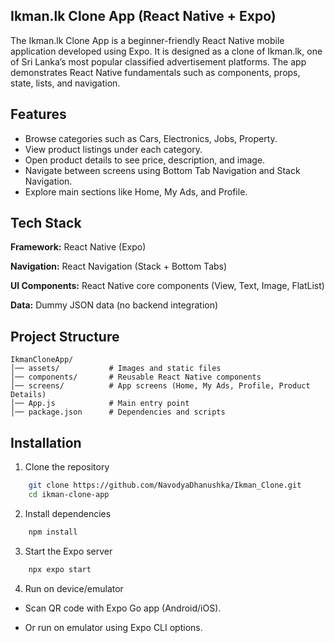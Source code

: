 
## Ikman.lk Clone App (React Native + Expo)

The Ikman.lk Clone App is a beginner-friendly React Native mobile application developed using Expo.
It is designed as a clone of Ikman.lk, one of Sri Lanka’s most popular classified advertisement platforms.
The app demonstrates React Native fundamentals such as components, props, state, lists, and navigation.


## Features

- Browse categories such as Cars, Electronics, Jobs, Property.
- View product listings under each category.
- Open product details to see price, description, and image.
- Navigate between screens using Bottom Tab Navigation and Stack Navigation.
- Explore main sections like Home, My Ads, and Profile.

## Tech Stack

**Framework:** React Native (Expo)

**Navigation:** React Navigation (Stack + Bottom Tabs)

**UI Components:** React Native core components (View, Text, Image, FlatList)

**Data:** Dummy JSON data (no backend integration)
## Project Structure

```http
IkmanCloneApp/
│── assets/           # Images and static files
│── components/       # Reusable React Native components
│── screens/          # App screens (Home, My Ads, Profile, Product Details)
│── App.js            # Main entry point
│── package.json      # Dependencies and scripts
```

## Installation

1. Clone the repository

```bash
    git clone https://github.com/NavodyaDhanushka/Ikman_Clone.git
    cd ikman-clone-app
```

2. Install dependencies

```bash
    npm install
```

3. Start the Expo server

```bash
    npx expo start
```

4. Run on device/emulator

- Scan QR code with Expo Go app (Android/iOS).

- Or run on emulator using Expo CLI options.
